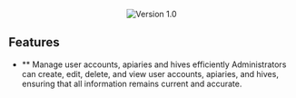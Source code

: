 
<p align="center">
  <img src="https://img.shields.io/badge/version-1.0-blue" alt="Version 1.0">
</p>

## Features

- ** Manage user accounts, apiaries and hives efficiently
Administrators can create, edit, delete, and view user accounts, apiaries, and hives, ensuring that all information remains current and accurate.
